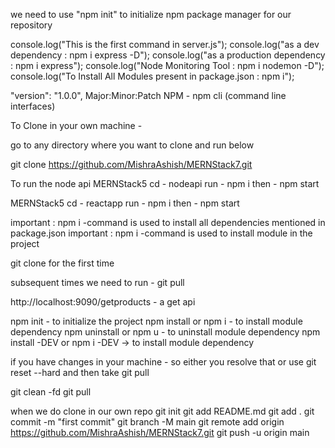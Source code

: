   
we need to use "npm init" to initialize npm package manager for our repository

console.log("This is the first command in server.js"); console.log("as a dev dependency : npm i express -D"); console.log("as a production dependency : npm i express"); console.log("Node Monitoring Tool : npm i nodemon -D"); console.log("To Install All Modules present in package.json : npm i");

"version": "1.0.0", Major:Minor:Patch NPM - npm cli (command line interfaces)

To Clone in your own machine -

go to any directory where you want to clone and run below

git clone https://github.com/MishraAshish/MERNStack7.git

To run the node api MERNStack5 cd - nodeapi run - npm i then - npm start

MERNStack5 cd - reactapp run - npm i then - npm start

important : npm i -command is used to install all dependencies mentioned in package.json important : npm i -command is used to install module in the project

git clone for the first time

subsequent times we need to run - git pull

http://localhost:9090/getproducts - a get api

npm init - to initialize the project npm install or npm i - to install module dependency npm uninstall or npm u - to uninstall module dependency npm install -DEV or npm i -DEV -> to install module dependency

if you have changes in your machine - so either you resolve that or use git reset --hard and then take git pull

git clean -fd git pull

when we do clone in our own repo git init git add README.md git add . git commit -m "first commit" git branch -M main git remote add origin https://github.com/MishraAshish/MERNStack7.git git push -u origin main


<!-- 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 -->